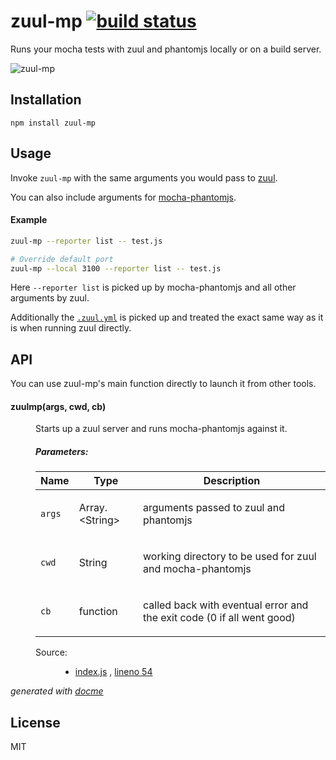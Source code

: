 # zuul-mp [![build status](https://secure.travis-ci.org/thlorenz/zuul-mp.png)](http://travis-ci.org/thlorenz/zuul-mp)

Runs your mocha tests with zuul and phantomjs locally or on a build server.

![zuul-mp](https://github.com/thlorenz/zuul-mp/raw/master/assets/zuul-mp.gif)

## Installation

    npm install zuul-mp

## Usage

Invoke `zuul-mp` with the same arguments you would pass to [zuul](https://github.com/defunctzombie/zuul).

You can also include arguments for [mocha-phantomjs](https://github.com/metaskills/mocha-phantomjs#usage). 

#### Example

```sh
zuul-mp --reporter list -- test.js

# Override default port
zuul-mp --local 3100 --reporter list -- test.js
```

Here `--reporter list` is picked up by mocha-phantomjs and all other arguments by zuul.

Additionally the [`.zuul.yml`](https://github.com/defunctzombie/zuul/wiki/Zuul.yml) is picked up and treated the exact
same way as it is when running zuul directly.

## API

You can use zuul-mp's main function directly to launch it from other tools.

<!-- START docme generated API please keep comment here to allow auto update -->
<!-- DON'T EDIT THIS SECTION, INSTEAD RE-RUN docme TO UPDATE -->

<div class="jsdoc-githubify">
<section>
<article>
<div class="container-overview">
<dl class="details">
</dl>
</div>
<dl>
<dt>
<h4 class="name" id="zuulmp"><span class="type-signature"></span>zuulmp<span class="signature">(args, cwd, cb)</span><span class="type-signature"></span></h4>
</dt>
<dd>
<div class="description">
<p>Starts up a zuul server and runs mocha-phantomjs against it.</p>
</div>
<h5>Parameters:</h5>
<table class="params">
<thead>
<tr>
<th>Name</th>
<th>Type</th>
<th class="last">Description</th>
</tr>
</thead>
<tbody>
<tr>
<td class="name"><code>args</code></td>
<td class="type">
<span class="param-type">Array.&lt;String></span>
</td>
<td class="description last"><p>arguments passed to zuul and phantomjs</p></td>
</tr>
<tr>
<td class="name"><code>cwd</code></td>
<td class="type">
<span class="param-type">String</span>
</td>
<td class="description last"><p>working directory to be used for zuul and mocha-phantomjs</p></td>
</tr>
<tr>
<td class="name"><code>cb</code></td>
<td class="type">
<span class="param-type">function</span>
</td>
<td class="description last"><p>called back with eventual error and the exit code (0 if all went good)</p></td>
</tr>
</tbody>
</table>
<dl class="details">
<dt class="tag-source">Source:</dt>
<dd class="tag-source"><ul class="dummy">
<li>
<a href="https://github.com/thlorenz/zuul-mp/blob/master/index.js">index.js</a>
<span>, </span>
<a href="https://github.com/thlorenz/zuul-mp/blob/master/index.js#L54">lineno 54</a>
</li>
</ul></dd>
</dl>
</dd>
</dl>
</article>
</section>
</div>

*generated with [docme](https://github.com/thlorenz/docme)*
<!-- END docme generated API please keep comment here to allow auto update -->

## License

MIT
